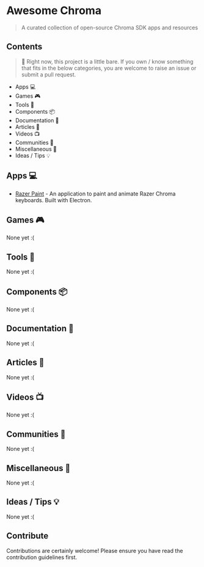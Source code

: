 # Awesome Chroma
> A curated collection of open-source Chroma SDK apps and resources

## Contents

> :bear: Right now, this project is a little bare. If you own / know something that fits in the below categories, you are welcome to raise an issue or submit a pull request.

* Apps 💻  
* Games 🎮 
* Tools 🔧 
* Components  📦 
* Documentation 📓 
* Articles 📄 
* Videos 📺 
* Communities 👥 
* Miscellaneous 💌 
* Ideas / Tips 💡 

## Apps 💻 

* [Razer Paint](https://github.com/nick-michael/razer-paint) - An application to paint and animate Razer Chroma keyboards. Built with Electron.

## Games 🎮 

None yet :(

## Tools 🔧 

None yet :(

## Components  📦 

None yet :(

## Documentation 📓 

None yet :(

## Articles 📄 

None yet :(

## Videos 📺 

None yet :(

## Communities 👥 

None yet :(

## Miscellaneous 💌 

None yet :(

## Ideas / Tips 💡

None yet :(

## Contribute

Contributions are certainly welcome! Please ensure you have read the contribution guidelines first.
